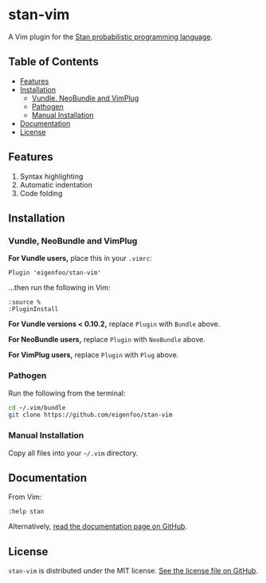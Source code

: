 # stan-vim

A Vim plugin for the [Stan probabilistic programming
language](https://mc-stan.org/).

## Table of Contents

- [Features](#features)
- [Installation](#installation)
  - [Vundle, NeoBundle and VimPlug](#vundle-neobundle-and-vimplug)
  - [Pathogen](#pathogen)
  - [Manual Installation](#manual-installation)
- [Documentation](#documentation)
- [License](#license)

## Features

1. Syntax highlighting
1. Automatic indentation
1. Code folding

## Installation

### Vundle, NeoBundle and VimPlug

**For Vundle users,** place this in your `.vimrc`:

```
Plugin 'eigenfoo/stan-vim'
```

...then run the following in Vim:

```
:source %
:PluginInstall
```

**For Vundle versions < 0.10.2,** replace `Plugin` with `Bundle` above.

**For NeoBundle users,** replace `Plugin` with `NeoBundle` above.

**For VimPlug users,** replace `Plugin` with `Plug` above.

### Pathogen

Run the following from the terminal:

```bash
cd ~/.vim/bundle
git clone https://github.com/eigenfoo/stan-vim
```

### Manual Installation

Copy all files into your `~/.vim` directory.

## Documentation

From Vim:

```
:help stan
```

Alternatively, [read the documentation page on
GitHub](https://github.com/eigenfoo/stan-vim/blob/master/doc/stan.txt).

## License

`stan-vim` is distributed under the MIT license. [See the license file on
GitHub](https://github.com/eigenfoo/stan-vim/blob/master/LICENSE).
